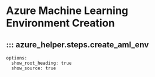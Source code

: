 # Azure Machine Learning Environment Creation

## ::: azure_helper.steps.create_aml_env
    options:
      show_root_heading: true
      show_source: true
